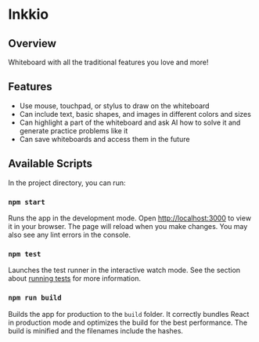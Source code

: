 # Inkkio

## Overview

Whiteboard with all the traditional features you love and more! 

## Features

- Use mouse, touchpad, or stylus to draw on the whiteboard
- Can include text, basic shapes, and images in different colors and sizes
- Can highlight a part of the whiteboard and ask AI how to solve it and generate practice problems like it
- Can save whiteboards and access them in the future 

## Available Scripts

In the project directory, you can run:

### `npm start`

Runs the app in the development mode. Open [http://localhost:3000](http://localhost:3000) to view it in your browser. The page will reload when you make changes. You may also see any lint errors in the console.

### `npm test`

Launches the test runner in the interactive watch mode. See the section about [running tests](https://facebook.github.io/create-react-app/docs/running-tests) for more information.

### `npm run build`

Builds the app for production to the `build` folder. It correctly bundles React in production mode and optimizes the build for the best performance. The build is minified and the filenames include the hashes.
